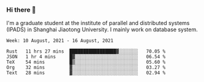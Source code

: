 ### Hi there 👋

I'm a graduate student at the institute of parallel and distributed systems (IPADS) in Shanghai Jiaotong University. I mainly work on database system.

<!--START_SECTION:waka-->
```text
Week: 10 August, 2021 - 16 August, 2021

Rust   11 hrs 27 mins  █████████████████▓░░░░░░░   70.05 % 
JSON   1 hr 4 mins     █▓░░░░░░░░░░░░░░░░░░░░░░░   06.54 % 
TeX    54 mins         █▒░░░░░░░░░░░░░░░░░░░░░░░   05.60 % 
Org    32 mins         ▓░░░░░░░░░░░░░░░░░░░░░░░░   03.27 % 
Text   28 mins         ▓░░░░░░░░░░░░░░░░░░░░░░░░   02.94 % 
```
<!--END_SECTION:waka-->

<!--
**yqmmm/yqmmm** is a ✨ _special_ ✨ repository because its `README.md` (this file) appears on your GitHub profile.

Here are some ideas to get you started:

- 🔭 I’m currently working on ...
- 🌱 I’m currently learning ...
- 👯 I’m looking to collaborate on ...
- 🤔 I’m looking for help with ...
- 💬 Ask me about ...
- 📫 How to reach me: ...
- 😄 Pronouns: ...
- ⚡ Fun fact: ...
-->
